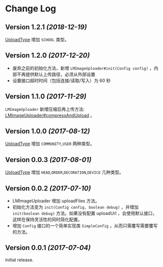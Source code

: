 # Change Log

## Version 1.2.1 *(2018-12-19)*
[UploadType](https://github.com/UamaHZ/image-uploader/blob/master/library/src/main/java/cn/com/uama/imageuploader/UploadType.java) 增加 `SCHOOL` 类型。

## Version 1.2.0 *(2017-12-20)*
* 废弃之前的初始化方法，新增 `LMImageUploader#init(Config config)` ，内部不再提供默认上传路径，必须从外部设置
* 设置接口超时时间（包括连接/读取/写入）为 60 秒

## Version 1.1.0 *(2017-11-29)*
`LMImageUploader` 新增压缩后再上传方法: [LMImageUploader#compressAndUpload](https://github.com/UamaHZ/image-uploader/blob/4d26d9ca6defb50da63c54d084290651e7749c19/library/src/main/java/cn/com/uama/imageuploader/LMImageUploader.java#L185) 。

## Version 1.0.0 *(2017-08-12)*
[UploadType](https://github.com/UamaHZ/image-uploader/blob/master/library/src/main/java/cn/com/uama/imageuploader/UploadType.java) 增加 `COMMUNITY`,`USER` 两种类型。

## Version 0.0.3 *(2017-08-01)*
[UploadType](https://github.com/UamaHZ/image-uploader/blob/master/library/src/main/java/cn/com/uama/imageuploader/UploadType.java) 增加 `HEAD`,`ORDER`,`DECORATION`,`DEVICE` 几种类型。

## Version 0.0.2 *(2017-07-10)*
* LMImageUploader 增加 uploadFiles 方法。
* 初始化方法变为 `init(Config config, boolean debug)` ，并增加 `init(boolean debug)` 方法。如果没有配置 uploadUrl ，会使用默认接口，
这样在保持灵活性的同时简化配置。
* 增加 `Config` 接口的一个简单实现类 `SimpleConfig` ，从而只需覆写需要覆写的方法。

## Version 0.0.1 *(2017-07-04)*
Initial release.
